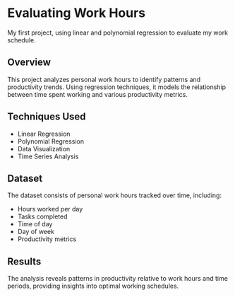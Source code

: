 # Evaluating Work Hours

My first project, using linear and polynomial regression to evaluate my work schedule.

## Overview
This project analyzes personal work hours to identify patterns and productivity trends. Using regression techniques, it models the relationship between time spent working and various productivity metrics.

## Techniques Used
- Linear Regression
- Polynomial Regression
- Data Visualization
- Time Series Analysis

## Dataset
The dataset consists of personal work hours tracked over time, including:
- Hours worked per day
- Tasks completed
- Time of day
- Day of week
- Productivity metrics

## Results
The analysis reveals patterns in productivity relative to work hours and time periods, providing insights into optimal working schedules. 